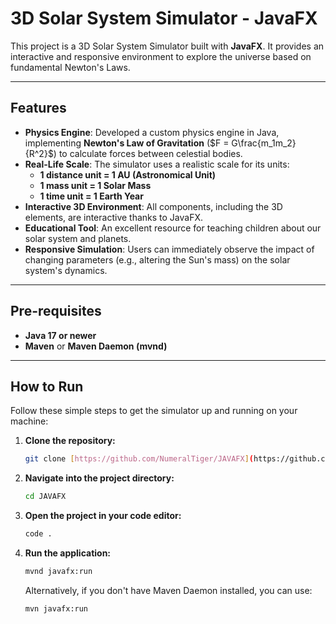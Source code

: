 # 3D Solar System Simulator - JavaFX

This project is a 3D Solar System Simulator built with **JavaFX**. It provides an interactive and responsive environment to explore the universe based on fundamental Newton's Laws.

---

## Features

* **Physics Engine**: Developed a custom physics engine in Java, implementing **Newton's Law of Gravitation** ($F = G\frac{m_1m_2}{R^2}$) to calculate forces between celestial bodies.
* **Real-Life Scale**: The simulator uses a realistic scale for its units:
    * **1 distance unit = 1 AU (Astronomical Unit)**
    * **1 mass unit = 1 Solar Mass**
    * **1 time unit = 1 Earth Year**
* **Interactive 3D Environment**: All components, including the 3D elements, are interactive thanks to JavaFX.
* **Educational Tool**: An excellent resource for teaching children about our solar system and planets.
* **Responsive Simulation**: Users can immediately observe the impact of changing parameters (e.g., altering the Sun's mass) on the solar system's dynamics.

---

## Pre-requisites

* **Java 17 or newer**
* **Maven** or **Maven Daemon (mvnd)**

---

## How to Run

Follow these simple steps to get the simulator up and running on your machine:

1.  **Clone the repository:**
    ```bash
    git clone [https://github.com/NumeralTiger/JAVAFX](https://github.com/NumeralTiger/JAVAFX)
    ```
2.  **Navigate into the project directory:**
    ```bash
    cd JAVAFX
    ```
3.  **Open the project in your code editor:**
    ```bash
    code .
    ```
4.  **Run the application:**
    ```bash
    mvnd javafx:run
    ```
    Alternatively, if you don't have Maven Daemon installed, you can use:
    ```bash
    mvn javafx:run
    

